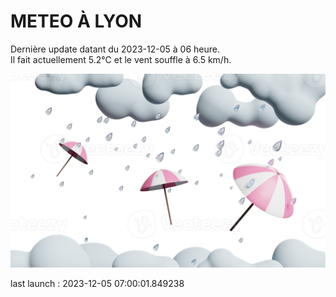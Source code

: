 # METEO À LYON

Dernière update datant du 2023-12-05 à 06 heure.  
Il fait actuellement 5.2°C et le vent souffle à 6.5 km/h.      

![](./.github/rain.png)

last launch : 2023-12-05 07:00:01.849238
